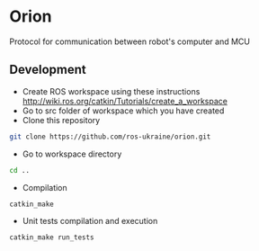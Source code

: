 # Orion
Protocol for communication between robot's computer and MCU

## Development

* Create ROS workspace using these instructions http://wiki.ros.org/catkin/Tutorials/create_a_workspace
* Go to src folder of workspace which you have created
* Clone this repository
```bash
git clone https://github.com/ros-ukraine/orion.git
```
* Go to workspace directory
```bash
cd ..
```
* Compilation
```bash
catkin_make
```
* Unit tests compilation and execution
```bash
catkin_make run_tests
```
